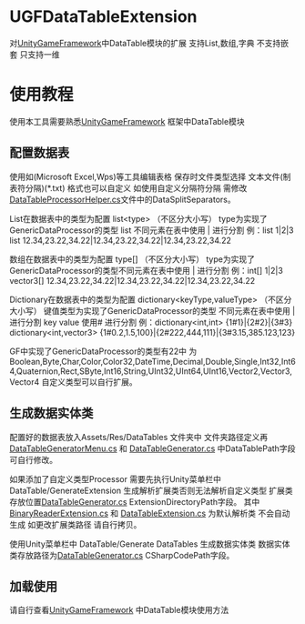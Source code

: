 # UGFDataTableExtension
对[UnityGameFramework](https://github.com/EllanJiang/UnityGameFramework)中DataTable模块的扩展  支持List,数组,字典  不支持嵌套 只支持一维

# 使用教程
使用本工具需要熟悉[UnityGameFramework](https://github.com/EllanJiang/UnityGameFramework) 框架中DataTable模块 
## 配置数据表
使用如(Microsoft Excel,Wps)等工具编辑表格 保存时文件类型选择 文本文件(制表符分隔)(*.txt) 格式也可以自定义 如使用自定义分隔符分隔 需修改 [DataTableProcessorHelper.cs](./Assets/Scripts/DataTableExtensions/Editor/Extensions/DataTableProcessorHelper.cs)文件中的DataSplitSeparators。

List在数据表中的类型为配置 list\<type> （不区分大小写） type为实现了GenericDataProcessor的类型 list 不同元素在表中使用 | 进行分割
例：list<int> 1|2|3   list<vector3> 12.34,23.22,34.22|12.34,23.22,34.22|12.34,23.22,34.22


数组在数据表中的类型为配置 type[] （不区分大小写） type为实现了GenericDataProcessor的类型不同元素在表中使用 | 进行分割 
例：int[] 1|2|3   vector3[]   12.34,23.22,34.22|12.34,23.22,34.22|12.34,23.22,34.22

Dictionary在数据表中的类型为配置 dictionary\<keyType,valueType> （不区分大小写） 键值类型为实现了GenericDataProcessor的类型 不同元素在表中使用 | 进行分割 key value 使用# 进行分割
例：dictionary\<int,int> {1#1}|{2#2}|{3#3}     dictionary\<int,vector3>
 {1#0.2,1.5,100}|{2#222,444,111}|{3#3.15,385.123,123}

GF中实现了GenericDataProcessor的类型有22中 为Boolean,Byte,Char,Color,Color32,DateTime,Decimal,Double,Single,Int32,Int64,Quaternion,Rect,SByte,Int16,String,UInt32,UInt64,UInt16,Vector2,Vector3,Vector4 
自定义类型可以自行扩展。

## 生成数据实体类
配置好的数据表放入Assets/Res/DataTables 文件夹中   文件夹路径定义再[DataTableGeneratorMenu.cs](./Assets/Scripts/DataTableExtensions/Editor/DataTableGenerator/DataTableGeneratorMenu.cs) 和 [DataTableGenerator.cs](./Assets/Scripts/DataTableExtensions/Editor/DataTableGenerator/DataTableGenerator.cs) 中DataTablePath字段 可自行修改。

如果添加了自定义类型Processor 需要先执行Unity菜单栏中 DataTable/GenerateExtension 生成解析扩展类否则无法解析自定义类型  扩展类存放位置[DataTableGenerator.cs](./Assets/Scripts/DataTableExtensions/Editor/Extensions/ExtensionsGenerate.cs) ExtensionDirectoryPath字段。
其中 [BinaryReaderExtension.cs](./Assets/Scripts/DataTableExtensions/Runtime/Extensions/BinaryReaderExtension.cs) 和 [DataTableExtension.cs](./Assets/Scripts/DataTableExtensions/Runtime/Extensions/DataTableExtension.cs) 为默认解析类 不会自动生成 如更改扩展类路径 请自行拷贝。

使用Unity菜单栏中 DataTable/Generate DataTables 生成数据实体类 数据实体类存放路径为[DataTableGenerator.cs](./Assets/Scripts/DataTableExtensions/Editor/DataTableGenerator/DataTableGenerator.cs) CSharpCodePath字段。

## 加载使用 
请自行查看[UnityGameFramework](https://github.com/EllanJiang/UnityGameFramework) 中DataTable模块使用方法
